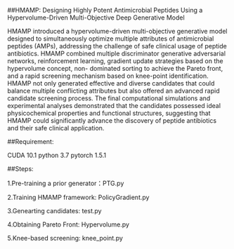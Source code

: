 ##HMAMP: Designing Highly Potent Antimicrobial Peptides Using a Hypervolume-Driven Multi-Objective Deep Generative Model


HMAMP introduced a hypervolume-driven multi-objective generative model designed to simultaneously optimize multiple attributes of 
antimicrobial peptides (AMPs), addressing the challenge of safe clinical usage of peptide antibiotics. HMAMP combined multiple 
discriminator generative adversarial networks, reinforcement learning, gradient update strategies based on the hypervolume concept, non-
dominated sorting to achieve the Pareto front, and a rapid screening mechanism based on knee-point identification. HMAMP not only 
generated effective and diverse candidates that could balance multiple conflicting attributes but also offered an advanced rapid 
candidate screening process. The final computational simulations and experimental analyses demonstrated that the candidates possessed 
ideal physicochemical properties and functional structures, suggesting that HMAMP could significantly advance the discovery of peptide 
antibiotics and their safe clinical application.


##Requirement:

CUDA 10.1 
python 3.7 
pytorch 1.5.1 


##Steps:

1.Pre-training a prior generator：PTG.py

2.Training HMAMP framework: PolicyGradient.py

3.Genearting candidates: test.py

4.Obtaining Pareto Front: Hypervolume.py

5.Knee-based screening: knee_point.py




